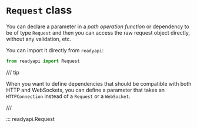 # `Request` class

You can declare a parameter in a *path operation function* or dependency to be of type `Request` and then you can access the raw request object directly, without any validation, etc.

You can import it directly from `readyapi`:

```python
from readyapi import Request
```

/// tip

When you want to define dependencies that should be compatible with both HTTP and WebSockets, you can define a parameter that takes an `HTTPConnection` instead of a `Request` or a `WebSocket`.

///

::: readyapi.Request
